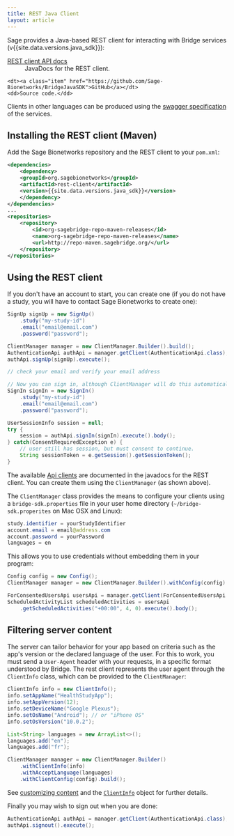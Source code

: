 ```yaml
---
title: REST Java Client
layout: article
---
```


<div class="ui message">

<p>Sage provides a Java-based REST client for interacting with Bridge services (v{{site.data.versions.java_sdk}}): </p>

<dl>
    <dt><a class="item" href="/rest-client/{{site.data.versions.java_sdk}}/rest-client/apidocs/index.html">REST client API docs</a></dt>
    <dd>JavaDocs for the REST client.</dd>
    
    <dt><a class="item" href="https://github.com/Sage-Bionetworks/BridgeJavaSDK">GitHub</a></dt>
    <dd>Source code.</dd>
</dl>

<p>Clients in other languages can be produced using the <a href="/articles/rest.html">swagger specification</a> of the services.</p>
</div>

## Installing the REST client (Maven)

Add the Sage Bionetworks repository and the REST client to your <code>pom.xml</code>:

``` xml
<dependencies>
    <dependency>
    <groupId>org.sagebionetworks</groupId>
    <artifactId>rest-client</artifactId>
    <version>{{site.data.versions.java_sdk}}</version>
    </dependency>
</dependencies>
...
<repositories>
    <repository>
        <id>org-sagebridge-repo-maven-releases</id>
        <name>org-sagebridge-repo-maven-releases</name>
        <url>http://repo-maven.sagebridge.org/</url>
    </repository>
</repositories>
```

## Using the REST client

If you don't have an account to start, you can create one (if you do not have a study, you will have to contact Sage Bionetworks to create one):

``` java
SignUp signUp = new SignUp()
    .study("my-study-id")
    .email("email@email.com")
    .password("password");

ClientManager manager = new ClientManager.Builder().build();
AuthenticationApi authApi = manager.getClient(AuthenticationApi.class);
authApi.signUp(signUp).execute();

// check your email and verify your email address

// Now you can sign in, although ClientManager will do this automatically
SignIn signIn = new SignIn()
    .study("my-study-id")
    .email("email@email.com")
    .password("password");

UserSessionInfo session = null;
try {
    session = authApi.signIn(signIn).execute().body();
} catch(ConsentRequiredException e) {
    // user still has session, but must consent to continue.
    String sessionToken = e.getSession().getSessionToken();
}

```

The available [Api clients](/rest-client/{{site.data.versions.java_sdk}}/rest-client/apidocs/org/sagebionetworks/bridge/rest/api/package-summary.html) are documented in the javadocs for the REST client. You can create them using the `ClientManager` (as shown above).

The `ClientManager` class provides the means to configure your clients using a `bridge-sdk.properties` file in your user home directory (`~/bridge-sdk.properites` on Mac OSX and Linux):

``` java
study.identifier = yourStudyIdentifier
account.email = email@address.com
account.password = yourPassword
languages = en
```

This allows you to use credentials without embedding them in your program:

``` java
Config config = new Config();
ClientManager manager = new ClientManager.Builder().withConfig(config).build();

ForConsentedUsersApi usersApi = manager.getClient(ForConsentedUsersApi.class);
ScheduledActivityList scheduledActivities = usersApi
    .getScheduledActivities("+00:00", 4, 0).execute().body();
```

## Filtering server content

The server can tailor behavior for your app based on criteria such as the app's version or the declared language of the user. For this to work, you must send a `User-Agent` header with your requests, in a specific format understood by Bridge. The rest client represents the user agent through the `ClientInfo` class, which can be provided to the `ClientManager`: 

``` java
ClientInfo info = new ClientInfo();
info.setAppName("HealthStudyApp");
info.setAppVersion(12);
info.setDeviceName("Google Plexus");
info.setOsName("Android"); // or "iPhone OS"
info.setOsVersion("10.0.2");

List<String> languages = new ArrayList<>();
languages.add("en");
languages.add("fr");

ClientManager manager = new ClientManager.Builder()
    .withClientInfo(info)
    .withAcceptLanguage(languages)
    .withClientConfig(config).build();
```

See [customizing content](/articles/filtering.html) and the [`ClientInfo`](/#ClientInfo) object for further details.

Finally you may wish to sign out when you are done:

``` java
AuthenticationApi authApi = manager.getClient(AuthenticationApi.class);
authApi.signout().execute();
```

